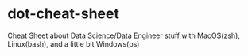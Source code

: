 # dot-cheat-sheet
Cheat Sheet about Data Science/Data Engineer stuff with MacOS(zsh), Linux(bash), and a little bit Windows(ps)
